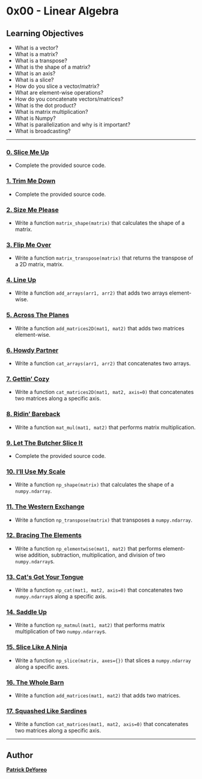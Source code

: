 # 0x00 - Linear Algebra

## Learning Objectives

- What is a vector? 
- What is a matrix?
- What is a transpose?
- What is the shape of a matrix?
- What is an axis?
- What is a slice?
- How do you slice a vector/matrix?
- What are element-wise operations?
- How do you concatenate vectors/matrices?
- What is the dot product?
- What is matrix multiplication?
- What is Numpy?
- What is parallelization and why is it important?
- What is broadcasting?

---

### [0. Slice Me Up](./0-slice_me_up.py)

- Complete the provided source code.


### [1. Trim Me Down](./1-trim_me_down.py)

- Complete the provided source code.


### [2. Size Me Please](./2-size_me_please.py)

- Write a function `matrix_shape(matrix)` that calculates the shape of a matrix.


### [3. Flip Me Over](./3-flip_me_over.py)

- Write a function `matrix_transpose(matrix)` that returns the transpose of a 2D matrix, matrix.


### [4. Line Up](./4-line_up.py)

- Write a function `add_arrays(arr1, arr2)` that adds two arrays element-wise.


### [5. Across The Planes](./5-across_the_planes.py)

- Write a function `add_matrices2D(mat1, mat2)` that adds two matrices element-wise.


### [6. Howdy Partner](./6-howdy_partner.py)

- Write a function `cat_arrays(arr1, arr2)` that concatenates two arrays.


### [7. Gettin’ Cozy](./7-gettin_cozy.py)

- Write a function `cat_matrices2D(mat1, mat2, axis=0)` that concatenates two matrices along a specific axis.


### [8. Ridin’ Bareback](./8-ridin_bareback.py)

- Write a function `mat_mul(mat1, mat2)` that performs matrix multiplication.


### [9. Let The Butcher Slice It](./9-let_the_butcher_slice_it.py)

- Complete the provided source code.


### [10. I’ll Use My Scale](./10-ill_use_my_scale.py)

- Write a function `np_shape(matrix)` that calculates the shape of a `numpy.ndarray`.


### [11. The Western Exchange](./11-the_western_exchange.py)

- Write a function `np_transpose(matrix)` that transposes a `numpy.ndarray`.


### [12. Bracing The Elements](./12-bracin_the_elements.py)

- Write a function `np_elementwise(mat1, mat2)` that performs element-wise addition, subtraction, multiplication, and division of two `numpy.ndarray`s.


### [13. Cat's Got Your Tongue](./13-cats_got_your_tongue.py)

- Write a function `np_cat(mat1, mat2, axis=0)` that concatenates two `numpy.ndarray`s along a specific axis.


### [14. Saddle Up](./14-saddle_up.py)

- Write a function `np_matmul(mat1, mat2)` that performs matrix multiplication of two `numpy.ndarray`s.


### [15. Slice Like A Ninja](./100-slice_like_a_ninja.py)

- Write a function `np_slice(matrix, axes={})` that slices a `numpy.ndarray` along a specific axes.


### [16. The Whole Barn](./101-the_whole_barn.py)

- Write a function `add_matrices(mat1, mat2)` that adds two matrices.


### [17. Squashed Like Sardines](./102-squashed_like_sardines.py)

- Write a function `cat_matrices(mat1, mat2, axis=0)` that concatenates two matrices along a specific axis.

---

## Author

[**Patrick DeYoreo**](github.com/patrickdeyoreo)

